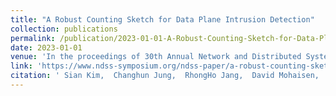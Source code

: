 ```yaml
---
title: "A Robust Counting Sketch for Data Plane Intrusion Detection"
collection: publications
permalink: /publication/2023-01-01-A-Robust-Counting-Sketch-for-Data-Plane-Intrusion-Detection
date: 2023-01-01
venue: 'In the proceedings of 30th Annual Network and Distributed System Security Symposium, NDSS 2023, San Diego, California, USA, February 27 - March 3, 2023'
link: 'https://www.ndss-symposium.org/ndss-paper/a-robust-counting-sketch-for-data-plane-intrusion-detection/'
citation: ' Sian Kim,  Changhun Jung,  RhongHo Jang,  David Mohaisen,  DaeHun Nyang, "A Robust Counting Sketch for Data Plane Intrusion Detection" In the proceedings of 30th Annual Network and Distributed System Security Symposium, NDSS, San Diego, California, USA, 2023.'
---
```

